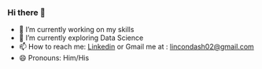 ### Hi there 👋

<!--
**LinconDash/LinconDash** is a ✨ _special_ ✨ repository because its `README.md` (this file) appears on your GitHub profile.
-->

- 🔭 I’m currently working on my skills
- 🌱 I’m currently exploring Data Science
- 📫 How to reach me: <a href="https://linkedin.com/in/lincon-dash-21441b210">Linkedin</a> or Gmail me at : lincondash02@gmail.com
- 😄 Pronouns: Him/His
